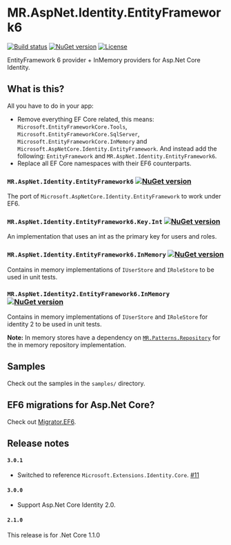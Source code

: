 # MR.AspNet.Identity.EntityFramework6

[![Build status](https://img.shields.io/appveyor/ci/mrahhal/mr-aspnet-identity-entityframework6/master.svg)](https://ci.appveyor.com/project/mrahhal/mr-aspnet-identity-entityframework6)
[![NuGet version](https://badge.fury.io/nu/MR.AspNet.Identity.EntityFramework6.svg)](https://www.nuget.org/packages/MR.AspNet.Identity.EntityFramework6)
[![License](https://img.shields.io/badge/license-MIT-blue.svg)](https://opensource.org/licenses/MIT)

EntityFramework 6 provider + InMemory providers for Asp.Net Core Identity.

## What is this?

All you have to do in your app:

- Remove everything EF Core related, this means: `Microsoft.EntityFrameworkCore.Tools`, `Microsoft.EntityFrameworkCore.SqlServer`, `Microsoft.EntityFrameworkCore.InMemory` and `Microsoft.AspNetCore.Identity.EntityFramework`. And instead add the following: `EntityFramework` and `MR.AspNet.Identity.EntityFramework6`.
- Replace all EF Core namespaces with their EF6 counterparts.

### `MR.AspNet.Identity.EntityFramework6` [![NuGet version](https://badge.fury.io/nu/MR.AspNet.Identity.EntityFramework6.svg)](https://www.nuget.org/packages/MR.AspNet.Identity.EntityFramework6)

The port of `Microsoft.AspNetCore.Identity.EntityFramework` to work under EF6.

### `MR.AspNet.Identity.EntityFramework6.Key.Int` [![NuGet version](https://badge.fury.io/nu/MR.AspNet.Identity.EntityFramework6.Key.Int.svg)](https://www.nuget.org/packages/MR.AspNet.Identity.EntityFramework6.Key.Int)

An implementation that uses an int as the primary key for users and roles.

### `MR.AspNet.Identity.EntityFramework6.InMemory` [![NuGet version](https://badge.fury.io/nu/MR.AspNet.Identity.EntityFramework6.InMemory.svg)](https://www.nuget.org/packages/MR.AspNet.Identity.EntityFramework6.InMemory)

Contains in memory implementations of `IUserStore` and `IRoleStore` to be used in unit tests.

### `MR.AspNet.Identity2.EntityFramework6.InMemory` [![NuGet version](https://badge.fury.io/nu/MR.AspNet.Identity2.EntityFramework6.InMemory.svg)](https://www.nuget.org/packages/MR.AspNet.Identity2.EntityFramework6.InMemory)

Contains in memory implementations of `IUserStore` and `IRoleStore` for identity 2 to be used in unit tests.

**Note:** In memory stores have a dependency on [`MR.Patterns.Repository`](https://github.com/mrahhal/MR.Patterns.Repository) for the in memory repository implementation.

## Samples

Check out the samples in the `samples/` directory.

## EF6 migrations for Asp.Net Core?

Check out [Migrator.EF6](https://github.com/mrahhal/Migrator.EF6).

## Release notes

#### `3.0.1`
- Switched to reference `Microsoft.Extensions.Identity.Core`. [#11](https://github.com/mrahhal/MR.AspNet.Identity.EntityFramework6/pull/11)

#### `3.0.0`
- Support Asp.Net Core Identity 2.0.

#### `2.1.0`
This release is for .Net Core 1.1.0
